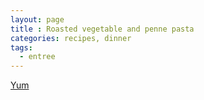```yaml
---
layout: page
title : Roasted vegetable and penne pasta
categories: recipes, dinner
tags:
  - entree
---
```


[Yum](http://www.foodnetwork.com/recipes/giada-de-laurentiis/baked-penne-with-roasted-vegetables-recipe/index.html)
